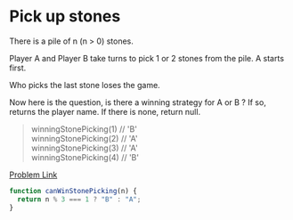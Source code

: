 # Pick up stones

There is a pile of n (n > 0) stones.

Player A and Player B take turns to pick 1 or 2 stones from the pile. A starts first.

Who picks the last stone loses the game.

Now here is the question, is there a winning strategy for A or B ? If so, returns the player name. If there is none, return null.

> winningStonePicking(1) // 'B'<br>
> winningStonePicking(2) // 'A'<br>
> winningStonePicking(3) // 'A'<br>
> winningStonePicking(4) // 'B'

[Problem Link](https://bigfrontend.dev/problem/pickup-the-stones)

```js
function canWinStonePicking(n) {
  return n % 3 === 1 ? "B" : "A";
}
```
